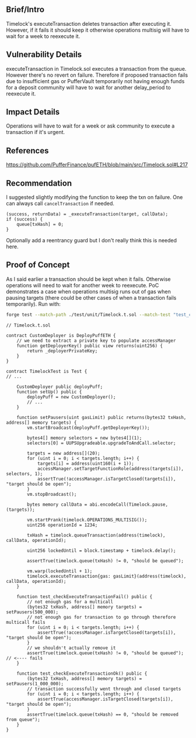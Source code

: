 ## Brief/Intro
Timelock's executeTransaction deletes transaction after executing it. However, if it fails it should keep it otherwise operations multisig will have to wait for a week to reexecute it.

## Vulnerability Details
executeTransaction in Timelock.sol executes a transaction from the queue. However there's no revert on failure. Therefore if proposed transaction fails due to insufficient gas or PufferVault temporarily not having enough funds for a deposit community will have to wait for another delay_period to reexecute it.

## Impact Details

Operations will have to wait for a week or ask community to execute a transaction if it's urgent.

## References
https://github.com/PufferFinance/pufETH/blob/main/src/Timelock.sol#L217

## Recommendation

I suggested slightly modifying the function to keep the txn on failure. One can always call  `cancelTransaction`  if needed.

```solidity
(success, returnData) = _executeTransaction(target, callData);
if (success) {
    queue[txHash] = 0;
}

```

Optionally add a reentrancy guard but I don't really think this is needed here.

## Proof of Concept

As I said earlier a transaction should be kept when it fails. Otherwise operations will need to wait for another week to reexecute. PoC demonstrates a case when operations multisig runs out of gas when pausing targets (there could be other cases of when a transaction fails temporarily). Run with:

```sh
forge test --match-path ./test/unit/Timelock.t.sol --match-test "test_checkExecuteTransaction.*"

```

```solidity
// Timelock.t.sol

contract CustomDeployer is DeployPuffETH {
    // we need to extract a private key to populate accessManager
    function getDeployerKey() public view returns(uint256) {
        return _deployerPrivateKey;
    }
}

contract TimelockTest is Test {
// ...

    CustomDeployer public deployPuff;
    function setUp() public {
        deployPuff = new CustomDeployer();
        // ...
    }

    function setPausers(uint gasLimit) public returns(bytes32 txHash, address[] memory targets) {
        vm.startBroadcast(deployPuff.getDeployerKey());

        bytes4[] memory selectors = new bytes4[](1);
        selectors[0] = UUPSUpgradeable.upgradeToAndCall.selector;

        targets = new address[](20);
        for (uint i = 0; i < targets.length; i++) {
            targets[i] = address(uint160(i + 1));
            accessManager.setTargetFunctionRole(address(targets[i]), selectors, 1);
            assertTrue(!accessManager.isTargetClosed(targets[i]), "target should be open");
        }
        vm.stopBroadcast();

        bytes memory callData = abi.encodeCall(Timelock.pause, (targets));

        vm.startPrank(timelock.OPERATIONS_MULTISIG());
        uint256 operationId = 1234;

        txHash = timelock.queueTransaction(address(timelock), callData, operationId);

        uint256 lockedUntil = block.timestamp + timelock.delay();

        assertTrue(timelock.queue(txHash) != 0, "should be queued");

        vm.warp(lockedUntil + 1);
        timelock.executeTransaction{gas: gasLimit}(address(timelock), callData, operationId);
    }

    function test_checkExecuteTransactionFail() public {
        // not enough gas for a multicall
        (bytes32 txHash, address[] memory targets) = setPausers(500_000);
        // not enough gas for transaction to go through therefore multicall fails
        for (uint i = 0; i < targets.length; i++) {
            assertTrue(!accessManager.isTargetClosed(targets[i]), "target should be open");
        }
        // we shouldn't actually remove it
        assertTrue(timelock.queue(txHash) != 0, "should be queued"); // <---- fails
    }

    function test_checkExecuteTransactionOk() public {
        (bytes32 txHash, address[] memory targets) = setPausers(1_000_000);
        // transaction successfully went through and closed targets
        for (uint i = 0; i < targets.length; i++) {
            assertTrue(accessManager.isTargetClosed(targets[i]), "target should be open");
        }
        assertTrue(timelock.queue(txHash) == 0, "should be removed from queue");
    }
}
```